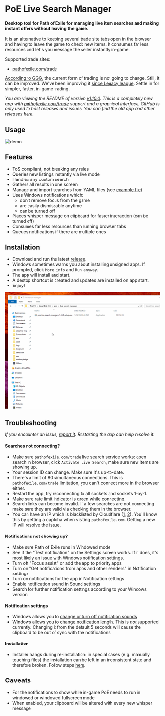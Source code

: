 # PoE Live Search Manager

#### Desktop tool for Path of Exile for managing live item searches and making instant offers without leaving the game.

It is an alternative to keeping several trade site tabs open in the browser and having to leave the game to check new items. It consumes far less resources and let's you message the seller instantly in-game.

Supported trade sites:
- [pathofexile.com/trade](https://www.pathofexile.com/trade/search/)

[According to GGG](https://www.poe-vault.com/news/2019/05/03/improvements-to-trading-in-path-of-exile-on-pc-are-they-coming), the current form of trading is not going to change. Still, it can be improved. We've been improving it [since Legacy league](/../../releases/tag/v0.1.0). Settle in for simpler, faster, in-game trading.

*You are viewing the README of version [v1.10.0](/../../releases/tag/v1.10.0). This is a completely new app with [pathofexile.com/trade](https://www.pathofexile.com/trade/search/) support and a graphical interface. GitHub is only used to host releases and issues. You can find the old app and other releases [here](/../../releases).*

## Usage

![demo](demo.gif)

## Features

- ToS compliant, not breaking any rules
- Queries new listings instantly via live mode
- Handles any custom search
- Gathers all results in one screen
- Manage and import searches from YAML files (see [example file](example-import-input.yml))
- Uses Windows notifications which:
  - don't remove focus from the game
  - are easily dismissable anytime
  - can be turned off
- Places whisper message on clipboard for faster interaction (can be turned off)
- Consumes far less resources than running browser tabs
- Queues notifications if there are multiple ones

## Installation

- Download and run the latest [release](/../../releases).
- Windows sometimes warns you about installing unsigned apps. If prompted, click `More info` and `Run anyway`.
- The app will install and start.
- A destop shortcut is created and updates are installed on app start.
- Enjoy!

![install](install.gif)

## Troubleshooting

*If you encounter an issue, [report it](/../../issues/new/choose). Restarting the app can help resolve it.*

#### Searches not connecting?

- Make sure `pathofexile.com/trade` live search service works: open search in browser, click `Activate Live Search`, make sure new items are showing up.
- Your session ID can change. Make sure it's up-to-date.
- There's a limit of 80 simultaneous connections. This is `pathofexile.com/trade` limitation, you can't connect more in the browser either.
- Restart the app, try reconnecting to all sockets and sockets 1-by-1.
- Make sure rate limit indicator is green while connecting.
- Search links can become invalid. If a few searches are not connecting make sure they are valid via checking them in the browser.
- You can have an IP which is blacklisted by Cloudflare ([1](https://www.reddit.com/r/pathofexile/comments/aw2p9j/trying_to_visit_pathofexilecom_and_i_get_this/), [2](https://www.reddit.com/r/pathofexile/comments/awscxe/anyone_issues_with_poe_website_captcha/)). You'll know this by getting a captcha when visiting `pathofexile.com`. Getting a new IP will resolve the issue.

#### Notifications not showing up?

- Make sure Path of Exile runs in Windowed mode
- See if the "Test notification" on the Settings screen works. If it does, it's most likely an issue with Windows notification settings.
- Turn off "Focus assist" or add the app to priority apps
- Turn on "Get notifications from apps and other senders" in Notification settings
- Turn on notifications for the app in Notification settings
- Enable notification sound in Sound settings
- Search for further notification settings according to your Windows version

#### Notification settings

- Windows allows you to [change or turn off notification sounds](https://www.google.com/search?q=windows+notification+sound)
- Windows allows you to [change notification length](https://www.google.com/search?q=windows+notification+length). This is _not_ supported currently. Changing it from the default 5 seconds will cause the clipboard to be out of sync with the notifications.

#### Installation

- Installer hangs during re-installation: in special cases (e.g. manually touching files) the installation can be left in an inconsistent state and therefore broken. Follow steps [here](/../../issues/53#issuecomment-537375953).

## Caveats

- For the notifications to show while in-game PoE needs to run in windowed or windowed fullscreen mode
- When enabled, your clipboard will be altered with every new whisper message

